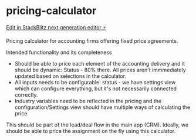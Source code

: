 # pricing-calculator

[Edit in StackBlitz next generation editor ⚡️](https://stackblitz.com/~/github.com/MichaelSvensen/pricing-calculator)

Pricing calculator for accounting firms offering fixed price agreements.

Intended functionality and its completeness
- Should be able to price each element of the accounting delivery and it should be dynamic: Status - 80% there. All prices aren't immmediately updated based on selections in the calculator.
- All inputs needs to be configurable: status - we have settings view which can configure everything, but it's not necessarily connected correctly.
- Industry variables need to be reflected in the pricing and the configuration/Settings view should have multiple ways of calculating the price

This should be part of the lead/deal flow in the main app (CRM). Ideally, we should be able to price the assignment on the fly using this calculator. 
